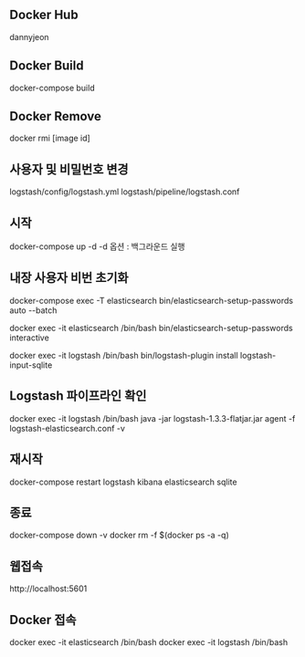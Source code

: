 ## Docker Hub
dannyjeon

## Docker Build
docker-compose build

## Docker Remove
docker rmi [image id]
<!-- docker rmi $(docker images -a -q) -f -->

## 사용자 및 비밀번호 변경
logstash/config/logstash.yml
logstash/pipeline/logstash.conf

## 시작
docker-compose up -d
-d 옵션 : 백그라운드 실행

## 내장 사용자 비번 초기화
docker-compose exec -T elasticsearch bin/elasticsearch-setup-passwords auto --batch

docker exec -it elasticsearch /bin/bash
bin/elasticsearch-setup-passwords interactive
<!-- SQLite Plugin Install-->
docker exec -it logstash /bin/bash
bin/logstash-plugin install logstash-input-sqlite

## Logstash 파이프라인 확인
docker exec -it logstash /bin/bash
java -jar logstash-1.3.3-flatjar.jar agent -f logstash-elasticsearch.conf -v

## 재시작
docker-compose restart  logstash kibana elasticsearch sqlite

## 종료
docker-compose down -v
docker rm -f $(docker ps -a -q)

## 웹접속
http://localhost:5601

## Docker 접속
docker exec -it elasticsearch /bin/bash
docker exec -it logstash /bin/bash


